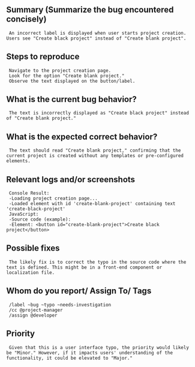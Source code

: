 
## Summary (Summarize the bug encountered concisely)
     
     An incorrect label is displayed when user starts project creation. Users see "Create black project" instead of "Create blank project".

## Steps to reproduce

     Navigate to the project creation page.
     Look for the option "Create blank project."
     Observe the text displayed on the button/label.

## What is the current bug behavior?

     The text is incorrectly displayed as "Create black project" instead of "Create blank project."

## What is the expected correct behavior?

     The text should read "Create blank project," confirming that the current project is created without any templates or pre-configured elements.

## Relevant logs and/or screenshots

     Console Result:
     -Loading project creation page...
     -Loaded element with id 'create-blank-project' containing text 'create-black-project'
     JavaScript:
     -Source code (example):
     -Element: <button id="create-blank-project">Create black project</button>

## Possible fixes

     The likely fix is to correct the typo in the source code where the text is defined. This might be in a front-end component or localization file.

## Whom do you report/ Assign To/ Tags

     /label ~bug ~typo ~needs-investigation
     /cc @project-manager
     /assign @developer

## Priority

     Given that this is a user interface typo, the priority would likely be "Minor." However, if it impacts users' understanding of the functionality, it could be elevated to "Major."
     
      
